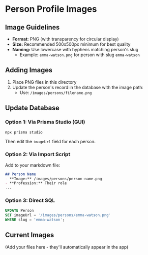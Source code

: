 # Person Profile Images

## Image Guidelines

- **Format:** PNG (with transparency for circular display)
- **Size:** Recommended 500x500px minimum for best quality
- **Naming:** Use lowercase with hyphens matching person's slug
  - Example: `emma-watson.png` for person with slug `emma-watson`

## Adding Images

1. Place PNG files in this directory
2. Update the person's record in the database with the image path:
   - Use: `/images/persons/filename.png`

## Update Database

### Option 1: Via Prisma Studio (GUI)
```bash
npx prisma studio
```
Then edit the `imageUrl` field for each person.

### Option 2: Via Import Script
Add to your markdown file:
```markdown
## Person Name
- **Image:** /images/persons/person-name.png
- **Profession:** Their role
...
```

### Option 3: Direct SQL
```sql
UPDATE Person
SET imageUrl = '/images/persons/emma-watson.png'
WHERE slug = 'emma-watson';
```

## Current Images

(Add your files here - they'll automatically appear in the app)
